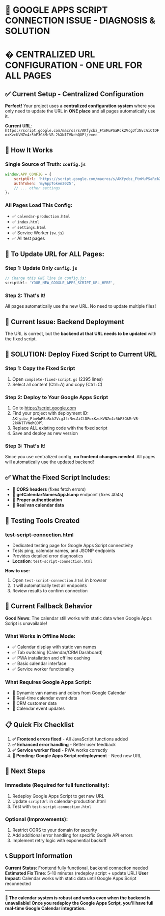 # 🔧 GOOGLE APPS SCRIPT CONNECTION ISSUE - DIAGNOSIS & SOLUTION

# � CENTRALIZED URL CONFIGURATION - ONE URL FOR ALL PAGES

## ✅ **Current Setup - Centralized Configuration**

**Perfect!** Your project uses a **centralized configuration system** where you only need to update the URL in **ONE place** and all pages automatically use it.

**Current URL**: `https://script.google.com/macros/s/AKfycbz_FtmMuPSaRck2VcgJfzNvcAiCtDFoxKzcKVNZn4z5bF3GkMrVB-2kXNlTVNehQOPl/exec`

## 🎯 **How It Works**

### **Single Source of Truth: `config.js`**
```javascript
window.APP_CONFIG = {
    scriptUrl: 'https://script.google.com/macros/s/AKfycbz_FtmMuPSaRck2VcgJfzNvcAiCtDFoxKzcKVNZn4z5bF3GkMrVB-2kXNlTVNehQOPl/exec',
    authToken: 'myAppToken2025',
    // ... other settings
};
```

### **All Pages Load This Config:**
- ✅ `calendar-production.html` 
- ✅ `index.html`
- ✅ `settings.html`
- ✅ Service Worker (`sw.js`)
- ✅ All test pages

## 🚀 **To Update URL for ALL Pages:**

### **Step 1: Update Only `config.js`**
```javascript
// Change this ONE line in config.js:
scriptUrl: 'YOUR_NEW_GOOGLE_APPS_SCRIPT_URL_HERE',
```

### **Step 2: That's It!**
All pages automatically use the new URL. No need to update multiple files!

## 🔧 **Current Issue: Backend Deployment**

The URL is correct, but the **backend at that URL needs to be updated** with the fixed script.

## 🚀 **SOLUTION: Deploy Fixed Script to Current URL**

### **Step 1: Copy the Fixed Script**
1. Open `complete-fixed-script.gs` (2395 lines)
2. Select all content (Ctrl+A) and copy (Ctrl+C)

### **Step 2: Deploy to Your Google Apps Script**
1. Go to https://script.google.com
2. Find your project with deployment ID: `AKfycbz_FtmMuPSaRck2VcgJfzNvcAiCtDFoxKzcKVNZn4z5bF3GkMrVB-2kXNlTVNehQOPl`
3. Replace ALL existing code with the fixed script
4. Save and deploy as new version

### **Step 3: That's It!**
Since you use centralized config, **no frontend changes needed**. All pages will automatically use the updated backend!

## ✅ **What the Fixed Script Includes:**
- 🔧 **CORS headers** (fixes fetch errors)
- 🔧 **getCalendarNamesAppJsonp** endpoint (fixes 404s)
- 🔧 **Proper authentication** 
- 🔧 **Real van calendar data**

## 🧪 **Testing Tools Created**

### **test-script-connection.html**
- Dedicated testing page for Google Apps Script connectivity
- Tests ping, calendar names, and JSONP endpoints
- Provides detailed error diagnostics
- **Location**: `test-script-connection.html`

**How to use:**
1. Open `test-script-connection.html` in browser
2. It will automatically test all endpoints
3. Review results to confirm connection

## 🔄 **Current Fallback Behavior**

**Good News**: The calendar still works with static data when Google Apps Script is unavailable!

### **What Works in Offline Mode:**
- ✅ Calendar display with static van names
- ✅ Tab switching (Calendar/CRM Dashboard)
- ✅ PWA installation and offline caching
- ✅ Basic calendar interface
- ✅ Service worker functionality

### **What Requires Google Apps Script:**
- 🔄 Dynamic van names and colors from Google Calendar
- 🔄 Real-time calendar event data
- 🔄 CRM customer data
- 🔄 Calendar event updates

## 📋 **Quick Fix Checklist**

1. **✅ Frontend errors fixed** - All JavaScript functions added
2. **✅ Enhanced error handling** - Better user feedback
3. **✅ Service worker fixed** - PWA works correctly
4. **🔄 Pending: Google Apps Script redeployment** - Need new URL

## 🎯 **Next Steps**

### **Immediate (Required for full functionality):**
1. Redeploy Google Apps Script to get new URL
2. Update `scriptUrl` in calendar-production.html
3. Test with `test-script-connection.html`

### **Optional (Improvements):**
1. Restrict CORS to your domain for security
2. Add additional error handling for specific Google API errors
3. Implement retry logic with exponential backoff

## 📞 **Support Information**

**Current Status**: Frontend fully functional, backend connection needed
**Estimated Fix Time**: 5-10 minutes (redeploy script + update URL)
**User Impact**: Calendar works with static data until Google Apps Script reconnected

---

**🎉 The calendar system is robust and works even when the backend is unavailable! Once you redeploy the Google Apps Script, you'll have full real-time Google Calendar integration.**
